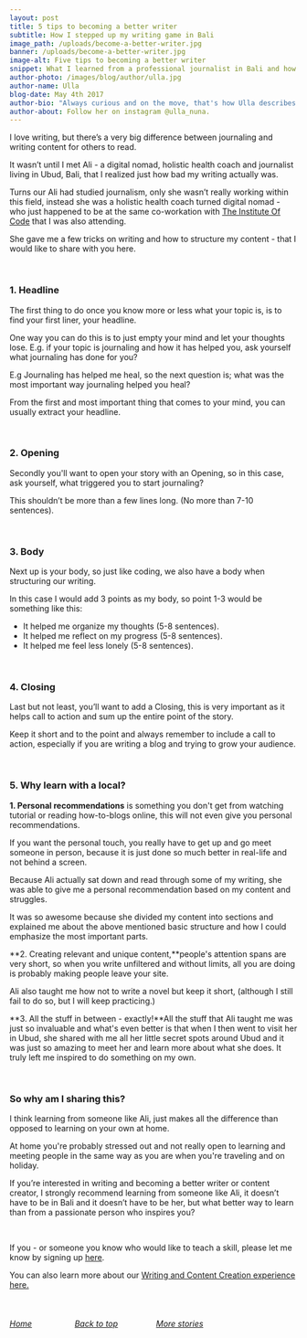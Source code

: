 ```yaml
---
layout: post
title: 5 tips to becoming a better writer
subtitle: How I stepped up my writing game in Bali
image_path: /uploads/become-a-better-writer.jpg
banner: /uploads/become-a-better-writer.jpg
image-alt: Five tips to becoming a better writer
snippet: What I learned from a professional journalist in Bali and how she helped me step up my writing game.
author-photo: /images/blog/author/ulla.jpg
author-name: Ulla
blog-date: May 4th 2017
author-bio: "Always curious and on the move, that's how Ulla describes herself. She is a passionate traveler and digital nomad and also the founder of Learn With Locals."
author-about: Follow her on instagram @ulla_nuna.
---
```



I love writing, but there’s a very big difference between journaling and writing content for others to read.

It wasn’t until I met Ali - a digital nomad, holistic health coach and journalist living in Ubud, Bali, that I realized just how bad my writing actually was.

Turns our Ali had studied journalism, only she wasn’t really working within this field, instead she was a holistic health coach turned digital nomad - who just happened to be at the same co-workation with [The Institute Of Code](http://www.instituteofcode.com/) that I was also attending.

She gave me a few tricks on writing and how to structure my content - that I would like to share with you here.

&nbsp;

### 1. Headline

The first thing to do once you know more or less what your topic is, is to find your first liner, your headline.

One way you can do this is to just empty your mind and let your thoughts lose. E.g. if your topic is journaling and how it has helped you, ask yourself what journaling has done for you?

E.g Journaling has helped me heal, so the next question is; what was the most important way journaling helped you heal?

From the first and most important thing that comes to your mind, you can usually extract your headline.

&nbsp;

### 2. Opening

Secondly you'll want to open your story with an Opening, so in this case, ask yourself, what triggered you to start journaling?

This shouldn’t be more than a few lines long. (No more than 7-10 sentences).

&nbsp;

### 3. Body

Next up is your body, so just like coding, we also have a body when structuring our writing.

In this case I would add 3 points as my body, so point 1-3 would be something like this:

* It helped me organize my thoughts (5-8 sentences).
* It helped me reflect on my progress (5-8 sentences).
* It helped me feel less lonely (5-8 sentences).

&nbsp;

### 4. Closing

Last but not least, you’ll want to add a Closing, this is very important as it helps call to action and sum up the entire point of the story.

Keep it short and to the point and always remember to include a call to action, especially if you are writing a blog and trying to grow your audience.

&nbsp;

### 5. Why learn with a local?

**1. Personal recommendations** is something you don't get from watching tutorial or reading how-to-blogs online, this will not even give you personal recommendations.

If you want the personal touch, you really have to get up and go meet someone in person, because it is just done so much better in real-life and not behind a screen.

Because Ali actually sat down and read through some of my writing, she was able to give me a personal recommendation based on my content and struggles.

It was so awesome because she divided my content into sections and explained me about the above mentioned basic structure and how I could emphasize the most important parts.&nbsp;

**2. Creating relevant and unique content,**people's attention spans are very short, so when you write unfiltered and without limits, all you are doing is probably making people leave your site.

Ali also taught me how not to write a novel but keep it short, (although I still fail to do so, but I will keep practicing.)

**3. All the stuff in between - exactly!**All the stuff that Ali taught me was just so invaluable and what's even better is that when I then went to visit her in Ubud, she shared with me all her little secret spots around Ubud and it was just so amazing to meet her and learn more about what she does. It truly left me inspired to do something on my own.

&nbsp;

### So why am I sharing this?

I think learning from someone like Ali, just makes all the difference than opposed to learning on your own at home.

At home you're probably stressed out and not really open to learning and meeting people in the same way as you are when you're traveling and on holiday.

If you’re interested in writing and becoming a better writer or content creator, I strongly recommend learning from someone like Ali, it doesn’t have to be in Bali and it doesn’t have to be her, but what better way to learn than from a passionate person who inspires you?

&nbsp;

If you - or someone you know who would like to teach a skill, please let me know by signing up [here](/signup.html).

You can also learn more about our [Writing and Content Creation experience here.](/upskills/blogging-content-creation.html)

&nbsp;

###### [Home](/)&nbsp; &nbsp; &nbsp; &nbsp; &nbsp; &nbsp; &nbsp; &nbsp; &nbsp; &nbsp;[Back to top](/2017/05/04/five-tips-to-becoming-a-better-writer.html)&nbsp; &nbsp; &nbsp; &nbsp; &nbsp; &nbsp; &nbsp; &nbsp; &nbsp;[More stories](/blog.html)